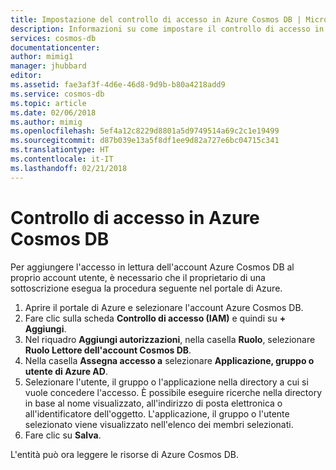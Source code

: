 ```yaml
---
title: Impostazione del controllo di accesso in Azure Cosmos DB | Microsoft Docs
description: Informazioni su come impostare il controllo di accesso in Azure Cosmos DB.
services: cosmos-db
documentationcenter: 
author: mimig1
manager: jhubbard
editor: 
ms.assetid: fae3af3f-4d6e-46d8-9d9b-b80a4218add9
ms.service: cosmos-db
ms.topic: article
ms.date: 02/06/2018
ms.author: mimig
ms.openlocfilehash: 5ef4a12c8229d8801a5d9749514a69c2c1e19499
ms.sourcegitcommit: d87b039e13a5f8df1ee9d82a727e6bc04715c341
ms.translationtype: HT
ms.contentlocale: it-IT
ms.lasthandoff: 02/21/2018
---
```

# <a name="access-control-in-azure-cosmos-db"></a>Controllo di accesso in Azure Cosmos DB

Per aggiungere l'accesso in lettura dell'account Azure Cosmos DB al proprio account utente, è necessario che il proprietario di una sottoscrizione esegua la procedura seguente nel portale di Azure.

1. Aprire il portale di Azure e selezionare l'account Azure Cosmos DB.
2. Fare clic sulla scheda **Controllo di accesso (IAM)** e quindi su **+ Aggiungi**.
3. Nel riquadro **Aggiungi autorizzazioni**, nella casella **Ruolo**, selezionare **Ruolo Lettore dell'account Cosmos DB**.
4. Nella casella **Assegna accesso a** selezionare **Applicazione, gruppo o utente di Azure AD**.
5. Selezionare l'utente, il gruppo o l'applicazione nella directory a cui si vuole concedere l'accesso.  È possibile eseguire ricerche nella directory in base al nome visualizzato, all'indirizzo di posta elettronica o all'identificatore dell'oggetto.
    L'applicazione, il gruppo o l'utente selezionato viene visualizzato nell'elenco dei membri selezionati.
6. Fare clic su **Salva**.

L'entità può ora leggere le risorse di Azure Cosmos DB.

